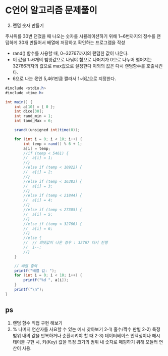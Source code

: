 # C언어 알고리즘 문제풀이

2. 랜덤 숫자 만들기

주사위를 30번 던졌을 때 나오는 숫자를 시뮬레이션하기 위해 1~6번까지의 정수를 랜덤하게 30개 만들어서 배열에 저장하고 확인하는 프로그램을 작성
* rand() 함수를 사용할 때, 0~32767까지의 랜덤한 값이 나온다.
* 이 값을 1~6개의 범윗값으로 나눠야 함으로 나머지가 0으로 나누어 떨어지는 32766까지의 값으로 max값으로 설정한다 이외의 값은 다시 랜덤함수를 호출시킨다.
* 6으로 나눈 몫인  5,461만큼 짤라서 1~6값으로 지정한다.

```csharp
#include <stdio.h>
#include <time.h>

int main() {
	int a[10] = { 0 };
	int dice[30];
	int rand_min = 1;
	int tand_Max = 6;

	srand((unsigned int)time(0));

	for (int i = 0; i < 10; i++) {
		int temp = rand() % 6 + 1;
		a[i] = temp;
		//if (temp < 5461) {
		//	a[i] = 1;
		//}
		//else if (temp < 10922) {
		//	a[i] = 2;
		//}
		//else if (temp < 16383) {
		//	a[i] = 3;
		//}
		//else if (temp < 21844) {
		//	a[i] = 4;
		//}
		//else if (temp < 27305) {
		//	a[i] = 5;
		//}
		//else if (temp < 32766) {
		//	a[i] = 6;
		//}
		//else {
		//	// 최댓값이 나온 경우 : 32767 다시 진행
		//	i--;
		//}
	}

	// 배열 출력
	printf("배열 값: ");
	for (int i = 0; i < 10; i++) {
		printf("%d ", a[i]);
	}
	printf("\n");
}
```

## ps
1. 랜덤 함수 직접 구현 해보기
2. % 나머지 연산자를 사요할 수 있는 예시 찾아보기
2-1) 홀수/짝수 판별
2-2) 특정 범위 내의 값을 반복하거나 순환시켜야 할 때
2-3) 데이터베이스 인덱싱이나 해시 테이블 구현 시, 키(Key) 값을 특정 크기의 범위 내 숫자로 매핑하기 위해 모듈러 연산이 사용.